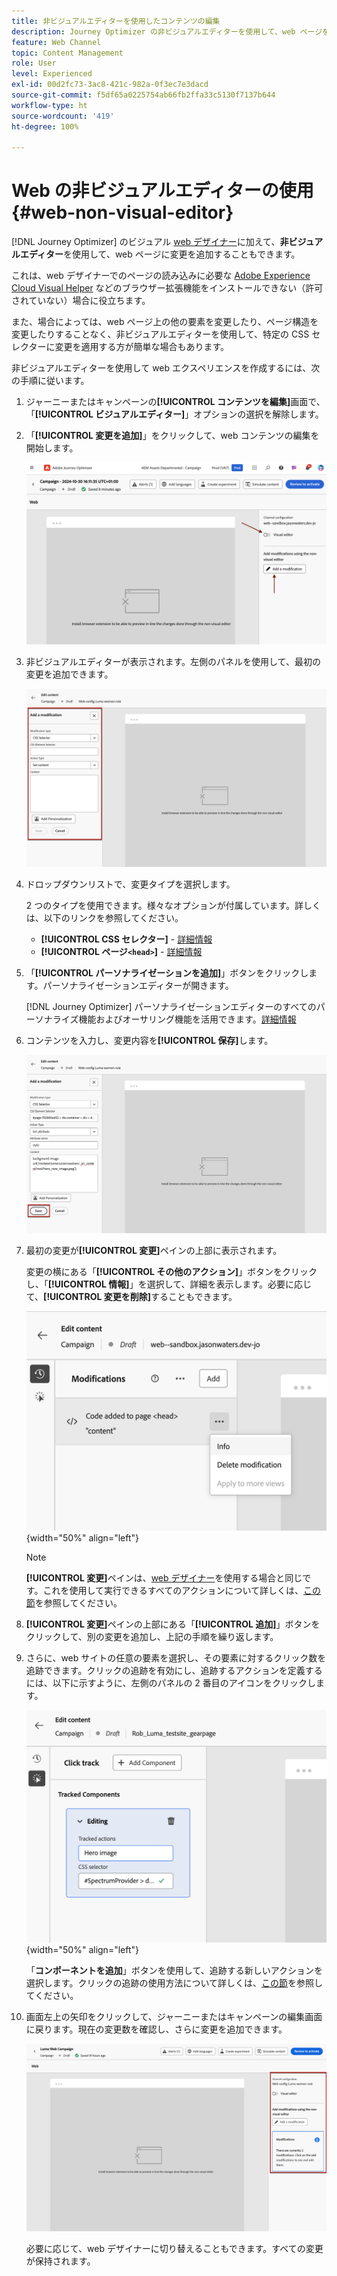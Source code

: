 ```yaml
---
title: 非ビジュアルエディターを使用したコンテンツの編集
description: Journey Optimizer の非ビジュアルエディターを使用して、web ページを作成し、そのコンテンツを編集する方法について説明します。
feature: Web Channel
topic: Content Management
role: User
level: Experienced
exl-id: 00d2fc73-3ac8-421c-982a-0f3ec7e3dacd
source-git-commit: f5df65a0225754ab66fb2ffa33c5130f7137b644
workflow-type: ht
source-wordcount: '419'
ht-degree: 100%

---
```


# Web の非ビジュアルエディターの使用 {#web-non-visual-editor}

[!DNL Journey Optimizer] のビジュアル [web デザイナー](web-visual-editor.md)に加えて、**非ビジュアルエディター**&#x200B;を使用して、web ページに変更を追加することもできます。

これは、web デザイナーでのページの読み込みに必要な [Adobe Experience Cloud Visual Helper](web-prerequisites.md#visual-authoring-prerequisites) などのブラウザー拡張機能をインストールできない（許可されていない）場合に役立ちます。

また、場合によっては、web ページ上の他の要素を変更したり、ページ構造を変更したりすることなく、非ビジュアルエディターを使用して、特定の CSS セレクターに変更を適用する方が簡単な場合もあります。

非ビジュアルエディターを使用して web エクスペリエンスを作成するには、次の手順に従います。

1. ジャーニーまたはキャンペーンの&#x200B;**[!UICONTROL コンテンツを編集]**&#x200B;画面で、「**[!UICONTROL ビジュアルエディター]**」オプションの選択を解除します。

1. 「**[!UICONTROL 変更を追加]**」をクリックして、web コンテンツの編集を開始します。

   ![](assets/web-campaign-add-modification-button.png)

1. 非ビジュアルエディターが表示されます。左側のパネルを使用して、最初の変更を追加できます。

   ![](assets/web-non-visual-editor.png)

1. ドロップダウンリストで、変更タイプを選択します。

   2 つのタイプを使用できます。様々なオプションが付属しています。詳しくは、以下のリンクを参照してください。

   * **[!UICONTROL CSS セレクター]** - [詳細情報](manage-web-modifications.md#css-selector)
   * **[!UICONTROL ページ`<head>`]** - [詳細情報](manage-web-modifications.md#page-head)

1. 「**[!UICONTROL パーソナライゼーションを追加]**」ボタンをクリックします。パーソナライゼーションエディターが開きます。

   [!DNL Journey Optimizer] パーソナライゼーションエディターのすべてのパーソナライズ機能およびオーサリング機能を活用できます。[詳細情報](../personalization/personalization-build-expressions.md)

1. コンテンツを入力し、変更内容を&#x200B;**[!UICONTROL 保存]**&#x200B;します。

   ![](assets/web-non-visual-editor-ex-save.png)

1. 最初の変更が&#x200B;**[!UICONTROL 変更]**&#x200B;ペインの上部に表示されます。

   変更の横にある「**[!UICONTROL その他のアクション]**」ボタンをクリックし、「**[!UICONTROL 情報]**」を選択して、詳細を表示します。必要に応じて、**[!UICONTROL 変更を削除]**&#x200B;することもできます。

   ![](assets/web-non-visual-editor-ex-more.png){width="50%" align="left"}

   >[!NOTE]
   >
   >**[!UICONTROL 変更]**&#x200B;ペインは、[web デザイナー](web-visual-editor.md)を使用する場合と同じです。これを使用して実行できるすべてのアクションについて詳しくは、[この節](manage-web-modifications.md#use-modifications-pane)を参照してください。

1. **[!UICONTROL 変更]**&#x200B;ペインの上部にある「**[!UICONTROL 追加]**」ボタンをクリックして、別の変更を追加し、上記の手順を繰り返します。


1. さらに、web サイトの任意の要素を選択し、その要素に対するクリック数を追跡できます。クリックの追跡を有効にし、追跡するアクションを定義するには、以下に示すように、左側のパネルの 2 番目のアイコンをクリックします。

   ![](assets/web-campaign-click.png){width="50%" align="left"}

   「**コンポーネントを追加**」ボタンを使用して、追跡する新しいアクションを選択します。クリックの追跡の使用方法について詳しくは、[この節](monitor-web-experiences.md#use-click-tracking)を参照してください。


1. 画面左上の矢印をクリックして、ジャーニーまたはキャンペーンの編集画面に戻ります。現在の変更数を確認し、さらに変更を追加できます。

   ![](assets/web-campaign-modifications.png)

   必要に応じて、web デザイナーに切り替えることもできます。すべての変更が保持されます。
